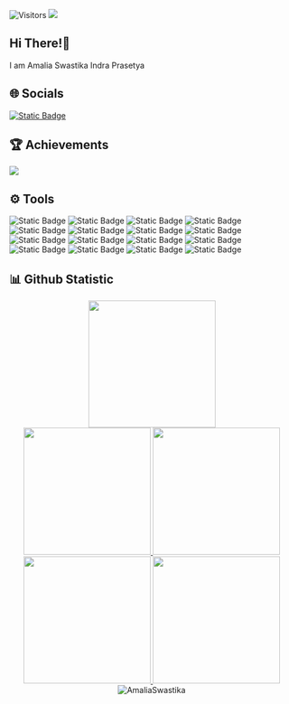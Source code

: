 ![Visitors](https://api.visitorbadge.io/api/visitors?path=https%3A%2F%2Fgithub.com%2FAmaliaSwastika&label=Visitors&countColor=%237e8ef1)
<img src="https://storage.kodeteks.com/line.gif">
## Hi There!👋
I am Amalia Swastika Indra Prasetya
## :globe_with_meridians: Socials
[![Static Badge](https://img.shields.io/badge/linkedin-s?style=flat&logo=linkedin&logoColor=white&color=%230A66C2)](https://www.linkedin.com/in/amaliaswastika)
## :trophy: Achievements
![](https://github-profile-trophy.vercel.app/?username=AmaliaSwastika&theme=algolia&no-frame=true&no-bg=true&margin-w=5)

## ⚙️ Tools
![Static Badge](https://img.shields.io/badge/Dart-l?style=for-the-badge&logo=dart&logoColor=white&labelColor=%230175C2&color=%230175C2)
![Static Badge](https://img.shields.io/badge/Flutter-l?style=for-the-badge&logo=flutter&logoColor=white&labelColor=%2302569B&color=%2302569B)
![Static Badge](https://img.shields.io/badge/HTLM5-l?style=for-the-badge&logo=html5&logoColor=white&labelColor=%23E34F26&color=%23E34F26)
![Static Badge](https://img.shields.io/badge/CSS3-l?style=for-the-badge&logo=css3&logoColor=white&labelColor=%231572B6&color=%231572B6)
![Static Badge](https://img.shields.io/badge/JavaScript-l?style=for-the-badge&logo=javascript&logoColor=white&labelColor=%23F7DF1E&color=%23F7DF1E)
![Static Badge](https://img.shields.io/badge/PHP-l?style=for-the-badge&logo=php&logoColor=white&labelColor=%23777BB4&color=%23777BB4)
![Static Badge](https://img.shields.io/badge/Visual%20Studio%20Code-l?style=for-the-badge&logo=visualstudiocode&logoColor=white&labelColor=%23007ACC&color=%23007ACC)
![Static Badge](https://img.shields.io/badge/Android%20Studio-l?style=for-the-badge&logo=androidstudio&logoColor=white&labelColor=%233DDC84&color=%233DDC84)
![Static Badge](https://img.shields.io/badge/Android-l?style=for-the-badge&logo=android&logoColor=white&labelColor=%2334A853&color=%2334A853)
![Static Badge](https://img.shields.io/badge/Firebase-l?style=for-the-badge&logo=firebase&logoColor=white&labelColor=%23FFCA28&color=%23FFCA28)
![Static Badge](https://img.shields.io/badge/Postman-l?style=for-the-badge&logo=postman&logoColor=white&labelColor=%23FF6C37&color=%23FF6C37)
![Static Badge](https://img.shields.io/badge/Figma-l?style=for-the-badge&logo=figma&logoColor=white&labelColor=%23F24E1E&color=%23F24E1E)
![Static Badge](https://img.shields.io/badge/Adobe%20XD-l?style=for-the-badge&logo=adobexd&logoColor=white&labelColor=%23FF61F6&color=%23FF61F6)
![Static Badge](https://img.shields.io/badge/GitHub-l?style=for-the-badge&logo=github&logoColor=white&labelColor=%23181717&color=%23181717)
![Static Badge](https://img.shields.io/badge/Git-l?style=for-the-badge&logo=git&logoColor=white&labelColor=%23F05032&color=%23F05032)
![Static Badge](https://img.shields.io/badge/Canva-l?style=for-the-badge&logo=canva&logoColor=white&labelColor=%2300C4CC&color=%2300C4CC)

## :bar_chart: Github Statistic

<p align="center">
<a href="https://github.com/AmaliaSwastika">
  <img height="225em" src="http://github-profile-summary-cards.vercel.app/api/cards/profile-details?username=AmaliaSwastika&theme=aura"/>
</a><br/>
<a href="https://github.com/AmaliaSwastika">
   <img height="225em" src="http://github-profile-summary-cards.vercel.app/api/cards/repos-per-language?username=AmaliaSwastika&theme=aura"/>
   <img height="225em" src="http://github-profile-summary-cards.vercel.app/api/cards/most-commit-language?username=AmaliaSwastika&theme=aura"/>
</a><br/>
<a href="https://github.com/AmaliaSwastika">
   <img height="225em" src="http://github-profile-summary-cards.vercel.app/api/cards/stats?username=AmaliaSwastika&theme=aura"/>
   <img height="225em" src="http://github-profile-summary-cards.vercel.app/api/cards/productive-time?username=AmaliaSwastika&theme=aura&utcOffset=7"/>
</a>
  <img align="center" src="https://github-readme-streak-stats.herokuapp.com/?user=AmaliaSwastika&theme=aura" alt="AmaliaSwastika" />
</p>
